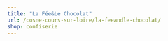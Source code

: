```yaml
---
title: "La Fée&Le Chocolat"
url: /cosne-cours-sur-loire/la-feeandle-chocolat/
shop: confiserie
---
```


